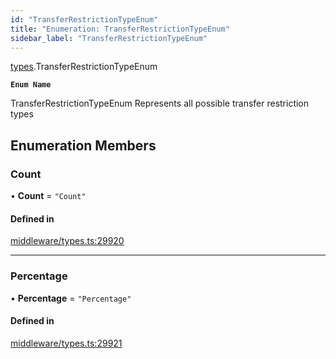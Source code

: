 ```yaml
---
id: "TransferRestrictionTypeEnum"
title: "Enumeration: TransferRestrictionTypeEnum"
sidebar_label: "TransferRestrictionTypeEnum"
---
```


[types](../../../modules/Types/Types.md).TransferRestrictionTypeEnum

**`Enum Name`**

 TransferRestrictionTypeEnum
 Represents all possible transfer restriction types

## Enumeration Members

### Count

• **Count** = ``"Count"``

#### Defined in

[middleware/types.ts:29920](https://github.com/PolymeshAssociation/polymesh-sdk/blob/b6f9fb883/src/middleware/types.ts#L29920)

___

### Percentage

• **Percentage** = ``"Percentage"``

#### Defined in

[middleware/types.ts:29921](https://github.com/PolymeshAssociation/polymesh-sdk/blob/b6f9fb883/src/middleware/types.ts#L29921)
